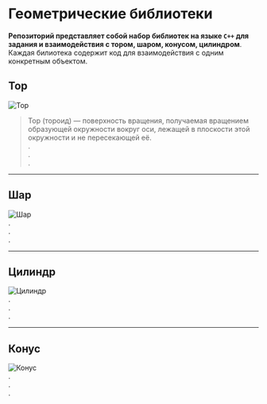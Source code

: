 # Геометрические библиотеки
**Репозиторий представляет собой набор библиотек на языке `C++` для задания и взаимодействия с тором, шаром, конусом, цилиндром**.
Каждая билиотека содержит код для взаимодействия с одним конкретным объектом.
## Тор
![Тор](https://upload.wikimedia.org/wikipedia/commons/5/54/Torus_cycles.png)  
> Тор (тороид) — поверхность вращения, получаемая вращением образующей окружности вокруг оси, лежащей в плоскости этой окружности и не пересекающей её.  
.  
.  
.  
____
## Шар
![Шар](https://ykl-res.azureedge.net/56d32922-0041-481c-bcc6-73ee60d7bfff/Lode2.png)  
.  
.  
.  
____
## Цилиндр
![Цилиндр](https://ykl-res.azureedge.net/c6e6b3c1-ea31-4b04-a667-dd057ea5fcf6/Цилиндор.png)  
.  
.  
.  
____
## Конус  
![Конус](https://ykl-res.azureedge.net/b0f513d3-a942-4bd2-883b-92a699d25a0a/Konuss.png)  
.  
.  
.  

